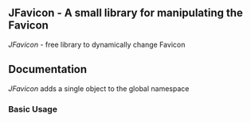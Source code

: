 ## JFavicon - A small library for manipulating the Favicon
*JFavicon* - free library to dynamically change Favicon

## Documentation
*JFavicon* adds a single object to the global namespace

### Basic Usage